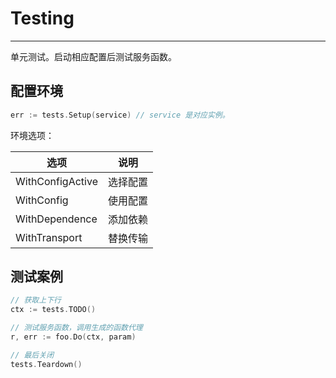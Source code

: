 # Testing

---

单元测试。启动相应配置后测试服务函数。

## 配置环境
```go
err := tests.Setup(service) // service 是对应实例。
```
环境选项：

| 选项               | 说明   |
|------------------|------|
| WithConfigActive | 选择配置 |
| WithConfig       | 使用配置 |
| WithDependence   | 添加依赖 |
| WithTransport    | 替换传输 |


## 测试案例
```go
// 获取上下行
ctx := tests.TODO()

// 测试服务函数，调用生成的函数代理
r, err := foo.Do(ctx, param)

// 最后关闭
tests.Teardown()
```